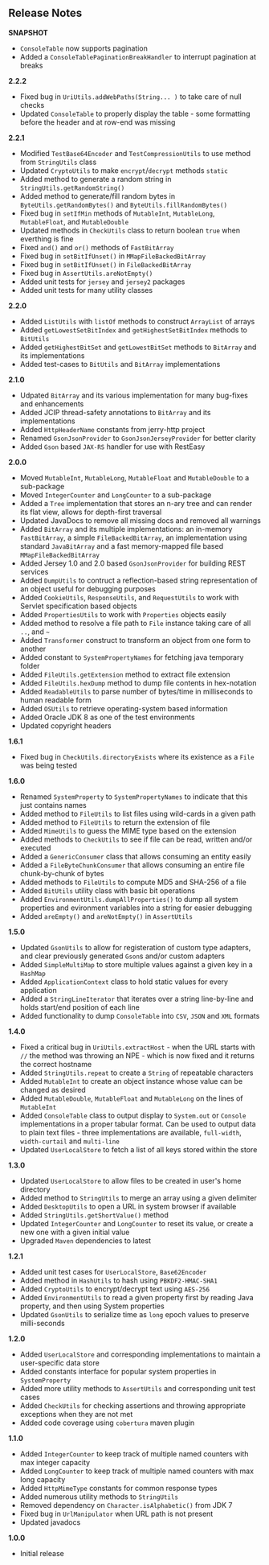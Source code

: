 ## Release Notes

**SNAPSHOT**

* `ConsoleTable` now supports pagination
* Added a `ConsoleTablePaginationBreakHandler` to interrupt pagination at breaks

**2.2.2**

* Fixed bug in `UriUtils.addWebPaths(String... )` to take care of null checks
* Updated `ConsoleTable` to properly display the table - some formatting before the header and at row-end was missing

**2.2.1**

* Modified `TestBase64Encoder` and `TestCompressionUtils` to use method from `StringUtils` class
* Updated `CryptoUtils` to make `encrypt`/`decrypt` methods `static`
* Added method to generate a random string in `StringUtils.getRandomString()`
* Added method to generate/fill random bytes in `ByteUtils.getRandomBytes()` and `ByteUtils.fillRandomBytes()`
* Fixed bug in `setIfMin` methods of `MutableInt`, `MutableLong`, `MutableFloat`, and `MutableDouble`
* Updated methods in `CheckUtils` class to return boolean `true` when everthing is fine
* Fixed `and()` and `or()` methods of `FastBitArray`
* Fixed bug in `setBitIfUnset()` in `MMapFileBackedBitArray`
* Fixed bug in `setBitIfUnset()` in `FileBackedBitArray`
* Fixed bug in `AssertUtils.areNotEmpty()`
* Added unit tests for `jersey` and `jersey2` packages
* Added unit tests for many utility classes

**2.2.0**

* Added `ListUtils` with `listOf` methods to construct `ArrayList` of arrays
* Added `getLowestSetBitIndex` and `getHighestSetBitIndex` methods to `BitUtils`
* Added `getHighestBitSet` and `getLowestBitSet` methods to `BitArray` and its implementations
* Added test-cases to `BitUtils` and `BitArray` implementations

**2.1.0**

* Udpated `BitArray` and its various implementation for many bug-fixes and enhancements
* Added JCIP thread-safety annotations to `BitArray` and its implementations
* Added `HttpHeaderName` constants from jerry-http project
* Renamed `GsonJsonProvider` to `GsonJsonJerseyProvider` for better clarity
* Added `Gson` based `JAX-RS` handler for use with RestEasy

**2.0.0**

* Moved `MutableInt`, `MutableLong`, `MutableFloat` and `MutableDouble` to a sub-package
* Moved `IntegerCounter` and `LongCounter` to a sub-package
* Added a `Tree` implementation that stores an n-ary tree and can render its flat view, allows for depth-first traversal
* Updated JavaDocs to remove all missing docs and removed all warnings
* Added `BitArray` and its multiple implementations: an in-memory `FastBitArray`, a simple `FileBackedBitArray`, an implementation using standard `JavaBitArray` and a fast memory-mapped file based `MMapFileBackedBitArray`
* Added Jersey 1.0 and 2.0 based `GsonJsonProvider` for building REST services
* Added `DumpUtils` to contruct a reflection-based string representation of an object useful for debugging purposes
* Added `CookieUtils`, `ResponseUtils`, and `RequestUtils` to work with Servlet specification based objects
* Added `PropertiesUtils` to work with `Properties` objects easily
* Added method to resolve a file path to `File` instance taking care of all `..`, and `~`
* Added `Transformer` construct to transform an object from one form to another
* Added constant to `SystemPropertyNames` for fetching java temporary folder
* Added `FileUtils.getExtension` method to extract file extension
* Added `FileUtils.hexDump` method to dump file contents in hex-notation
* Added `ReadableUtils` to parse number of bytes/time in milliseconds to human readable form
* Added `OSUtils` to retrieve operating-system based information
* Added Oracle JDK 8 as one of the test environments
* Updated copyright headers


**1.6.1**

* Fixed bug in `CheckUtils.directoryExists` where its existence as a `File` was being tested

**1.6.0**

* Renamed `SystemProperty` to `SystemPropertyNames` to indicate that this just contains names
* Added method to `FileUtils` to list files using wild-cards in a given path
* Added method to `FileUtils` to return the extension of file
* Added `MimeUtils` to guess the MIME type based on the extension
* Added methods to `CheckUtils` to see if file can be read, written and/or executed
* Added a `GenericConsumer` class that allows consuming an entity easily
* Added a `FileByteChunkConsumer` that allows consuming an entire file chunk-by-chunk of bytes
* Added methods to `FileUtils` to compute MD5 and SHA-256 of a file
* Added `BitUtils` utility class with basic bit operations 
* Added `EnvironmentUtils.dumpAllProperties()` to dump all system properties and evironment variables into a string for easier debugging
* Added `areEmpty()` and `areNotEmpty()` in `AssertUtils`

**1.5.0**

* Updated `GsonUtils` to allow for registeration of custom type adapters, and clear previously generated `Gson`s and/or custom adapters
* Added `SimpleMultiMap` to store multiple values against a given key in a `HashMap`
* Added `ApplicationContext` class to hold static values for every application
* Added a `StringLineIterator` that iterates over a string line-by-line and holds start/end position of each line
* Added functionality to dump `ConsoleTable` into `CSV`, `JSON` and `XML` formats


**1.4.0**

* Fixed a critical bug in `UriUtils.extractHost` - when the URL starts with `//` the method was throwing an NPE - which is now fixed and it returns the correct hostname
* Added `StringUtils.repeat` to create a `String` of repeatable characters
* Added `MutableInt` to create an object instance whose value can be changed as desired
* Added `MutableDouble`, `MutableFloat` and `MutableLong` on the lines of `MutableInt`
* Added `ConsoleTable` class to output display to `System.out` or `Console` implementations in a proper tabular format. Can be used to output data to plain text files - three implementations are available, `full-width`, `width-curtail` and `multi-line`
* Updated `UserLocalStore` to fetch a list of all keys stored within the store

**1.3.0**

* Updated `UserLocalStore` to allow files to be created in user's home directory
* Added method to `StringUtils` to merge an array using a given delimiter
* Added `DesktopUtils` to open a URL in system browser if available
* Added `StringUtils.getShortValue()` method
* Updated `IntegerCounter` and `LongCounter` to reset its value, or create a new one with a given initial value
* Upgraded `Maven` dependencies to latest

**1.2.1**

* Added unit test cases for `UserLocalStore`, `Base62Encoder`
* Added method in `HashUtils` to hash using `PBKDF2-HMAC-SHA1`
* Added `CryptoUtils` to encrypt/decrypt text using `AES-256`
* Added `EnvironmentUtils` to read a given property first by reading Java property, and then using System properties
* Updated `GsonUtils` to serialize time as `long` epoch values to preserve milli-seconds

**1.2.0**

* Added `UserLocalStore` and corresponding implementations to maintain a user-specific data store
* Added constants interface for popular system properties in `SystemProperty`
* Added more utility methods to `AssertUtils` and corresponding unit test cases
* Added `CheckUtils` for checking assertions and throwing appropriate exceptions when they are not met
* Added code coverage using `cobertura` maven plugin

**1.1.0**

* Added `IntegerCounter` to keep track of multiple named counters with max integer capacity
* Added `LongCounter` to keep track of multiple named counters with max long capacity
* Added `HttpMimeType` constants for common response types
* Added numerous utility methods to `StringUtils`
* Removed dependency on `Character.isAlphabetic()` from JDK 7
* Fixed bug in `UrlManipulator` when URL path is not present
* Updated javadocs

**1.0.0**

* Initial release

